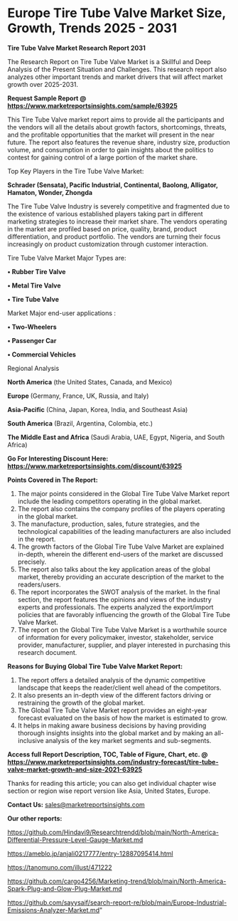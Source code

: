 # Europe Tire Tube Valve Market Size, Growth, Trends 2025 - 2031

<strong>Tire Tube Valve Market Research Report 2031</strong>

The Research Report on Tire Tube Valve Market is a Skillful and Deep Analysis of the Present Situation and Challenges. This research report also analyzes other important trends and market drivers that will affect market growth over 2025-2031.

<strong>Request Sample Report @ <a href=https://www.marketreportsinsights.com/sample/63925>https://www.marketreportsinsights.com/sample/63925</a></strong>

This Tire Tube Valve market report aims to provide all the participants and the vendors will all the details about growth factors, shortcomings, threats, and the profitable opportunities that the market will present in the near future. The report also features the revenue share, industry size, production volume, and consumption in order to gain insights about the politics to contest for gaining control of a large portion of the market share.

Top Key Players in the Tire Tube Valve Market:

<strong>Schrader (Sensata), Pacific Industrial, Continental, Baolong, Alligator, Hamaton, Wonder, Zhongda</strong>

The Tire Tube Valve Industry is severely competitive and fragmented due to the existence of various established players taking part in different marketing strategies to increase their market share. The vendors operating in the market are profiled based on price, quality, brand, product differentiation, and product portfolio. The vendors are turning their focus increasingly on product customization through customer interaction.

Tire Tube Valve Market Major Types are:

<strong>• Rubber Tire Valve

• Metal Tire Valve

• Tire Tube Valve</strong>

Market Major end-user applications :

<strong>• Two-Wheelers

• Passenger Car

• Commercial Vehicles</strong>

Regional Analysis

</u><strong><b>North America</b></strong> (the United States, Canada, and Mexico)

<strong><b>Europe </b></strong>(Germany, France, UK, Russia, and Italy)

<strong><b>Asia-Pacific</b></strong> (China, Japan, Korea, India, and Southeast Asia)

<strong><b>South America</b></strong> (Brazil, Argentina, Colombia, etc.)

<strong><b>The Middle East and Africa</b></strong> (Saudi Arabia, UAE, Egypt, Nigeria, and South Africa)

<strong>Go For Interesting Discount Here: <a href=https://www.marketreportsinsights.com/discount/63925>https://www.marketreportsinsights.com/discount/63925</a></strong>

<strong>Points Covered in The Report:</strong>
<ol>
  <li>The major points considered in the Global Tire Tube Valve Market report include the leading competitors operating in the global market.</li>
  <li>The report also contains the company profiles of the players operating in the global market.</li>
  <li>The manufacture, production, sales, future strategies, and the technological capabilities of the leading manufacturers are also included in the report.</li>
  <li>The growth factors of the Global Tire Tube Valve Market are explained in-depth, wherein the different end-users of the market are discussed precisely.</li>
  <li>The report also talks about the key application areas of the global market, thereby providing an accurate description of the market to the readers/users.</li>
  <li>The report incorporates the SWOT analysis of the market. In the final section, the report features the opinions and views of the industry experts and professionals. The experts analyzed the export/import policies that are favorably influencing the growth of the Global Tire Tube Valve Market.</li>
  <li>The report on the Global Tire Tube Valve Market is a worthwhile source of information for every policymaker, investor, stakeholder, service provider, manufacturer, supplier, and player interested in purchasing this research document.</li>
</ol>
<strong>Reasons for Buying Global Tire Tube Valve Market Report:</strong>

<ol>
  <li>The report offers a detailed analysis of the dynamic competitive landscape that keeps the reader/client well ahead of the competitors.</li>
  <li>It also presents an in-depth view of the different factors driving or restraining the growth of the global market.</li>
  <li>The Global Tire Tube Valve Market report provides an eight-year forecast evaluated on the basis of how the market is estimated to grow.</li>
  <li>It helps in making aware business decisions by having providing thorough insights insights into the global market and by making an all-inclusive analysis of the key market segments and sub-segments.</li>
</ol>
<strong>Access full Report Description, TOC, Table of Figure, Chart, etc. @ <a href=https://www.marketreportsinsights.com/industry-forecast/tire-tube-valve-market-growth-and-size-2021-63925>https://www.marketreportsinsights.com/industry-forecast/tire-tube-valve-market-growth-and-size-2021-63925</a></strong>


Thanks for reading this article; you can also get individual chapter wise section or region wise report version like Asia, United States, Europe.

<strong>Contact Us:</strong>
sales@marketreportsinsights.com

<strong>Our other reports:</strong>

<a href=https://github.com/Hindavi9/Researchtrendd/blob/main/North-America-Differential-Pressure-Level-Gauge-Market.md>https://github.com/Hindavi9/Researchtrendd/blob/main/North-America-Differential-Pressure-Level-Gauge-Market.md</a>

<a href=https://ameblo.jp/anjali0217777/entry-12887095414.html>https://ameblo.jp/anjali0217777/entry-12887095414.html</a>

<a href=https://tanomuno.com/illust/471222>https://tanomuno.com/illust/471222</a>

<a href=https://github.com/cargo4256/Marketing-trend/blob/main/North-America-Spark-Plug-and-Glow-Plug-Market.md>https://github.com/cargo4256/Marketing-trend/blob/main/North-America-Spark-Plug-and-Glow-Plug-Market.md</a>

<a href=https://github.com/sayysaif/search-report-re/blob/main/Europe-Industrial-Emissions-Analyzer-Market.md>https://github.com/sayysaif/search-report-re/blob/main/Europe-Industrial-Emissions-Analyzer-Market.md</a>"
